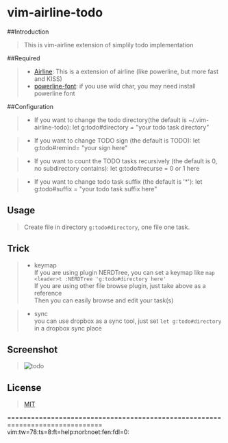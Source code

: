 vim-airline-todo
==================
  
##Introduction
> This is vim-airline extension of simplily todo implementation
  
##Required
> * [Airline](https://github.com/bling/vim-airline): This is a extension of airline (like powerline, but more fast and KISS)
> * [powerline-font](https://github.com/Lokaltog/powerline-fonts): if you use wild char, you may need install powerline font  

##Configuration
> * If you want to change the todo directory(the default is ~/.vim-airline-todo):
> let g:todo#directory = "your todo task directory"
  
> * If you want to change TODO sign (the default is TODO):
> let g:todo#remind= "your sign here"
  
> * If you want to count the TODO tasks recursively (the default is 0, no subdirectory contains):
> let g:todo#recurse = 0 or 1 here
  
> * If you want to change todo task suffix (the default is '*'):
> let g:todo#suffix = "your todo task suffix here" 
  

## Usage
> Create file in directory `g:todo#directory`, one file one task.  

## Trick
> * keymap  
> If you are using plugin NERDTree, you can set a keymap like ```map <leader>t :NERDTree 'g:todo#directory here'```   
> If you are using other file browse plugin, just take above as a reference  
> Then you can easily browse and edit your task(s)  

> * sync  
> you can use dropbox as a sync tool, just set ```let g:todo#directory``` in a dropbox sync place

## Screenshot
> ![todo](https://raw.github.com/Zuckonit/vim-airline-todo/master/.screenshots/screenshot.png)

## License
> [MIT](https://raw.github.com/Zuckonit/vim-airline-todo/master/LICENSE)

==============================================================================
vim:tw=78:ts=8:ft=help:norl:noet:fen:fdl=0:
